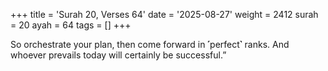 +++
title = 'Surah 20, Verses 64'
date = '2025-08-27'
weight = 2412
surah = 20
ayah = 64
tags = []
+++

So orchestrate your plan, then come forward in ˹perfect˺ ranks. And whoever prevails today will certainly be successful.”